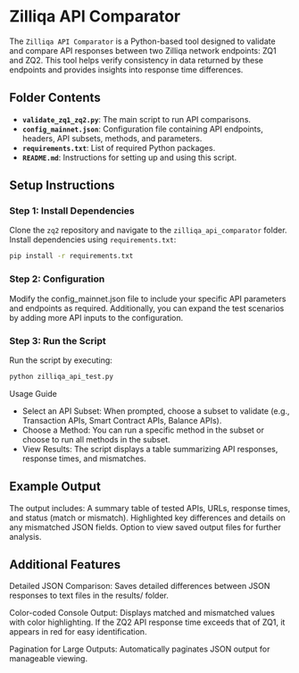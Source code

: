 # Zilliqa API Comparator

The `Zilliqa API Comparator` is a Python-based tool designed to validate and compare API responses between two Zilliqa network endpoints: ZQ1 and ZQ2. This tool helps verify consistency in data returned by these endpoints and provides insights into response time differences.

## Folder Contents

- **`validate_zq1_zq2.py`**: The main script to run API comparisons.
- **`config_mainnet.json`**: Configuration file containing API endpoints, headers, API subsets, methods, and parameters.
- **`requirements.txt`**: List of required Python packages.
- **`README.md`**: Instructions for setting up and using this script.

## Setup Instructions

### Step 1: Install Dependencies

Clone the `zq2` repository and navigate to the `zilliqa_api_comparator` folder. Install dependencies using `requirements.txt`:

```bash
pip install -r requirements.txt
```

### Step 2: Configuration

Modify the config_mainnet.json file to include your specific API parameters and endpoints as required. Additionally, you can expand the test scenarios by adding more API inputs to the configuration.

### Step 3: Run the Script

Run the script by executing:

```bash
python zilliqa_api_test.py
```

Usage Guide
* Select an API Subset: When prompted, choose a subset to validate (e.g., Transaction APIs, Smart Contract APIs, Balance APIs).
* Choose a Method: You can run a specific method in the subset or choose to run all methods in the subset.
* View Results: The script displays a table summarizing API responses, response times, and mismatches.


## Example Output
The output includes:
A summary table of tested APIs, URLs, response times, and status (match or mismatch).
Highlighted key differences and details on any mismatched JSON fields.
Option to view saved output files for further analysis.

## Additional Features
Detailed JSON Comparison: Saves detailed differences between JSON responses to text files in the results/ folder.

Color-coded Console Output: Displays matched and mismatched values with color highlighting. If the ZQ2 API response time exceeds that of ZQ1, it appears in red for easy identification.

Pagination for Large Outputs: Automatically paginates JSON output for manageable viewing.




